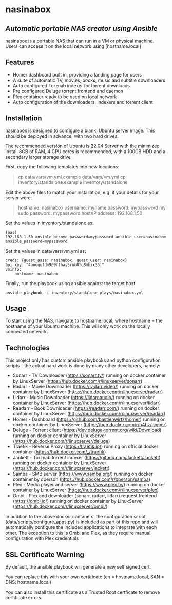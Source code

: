 # nasinabox
## _Automatic portable NAS creator using Ansible_



nasinabox is a portable NAS that can run in a VM or physical machine. Users can access it on the local network using [hostname.local]


## Features

- Homer dashboard built in, providing a landing page for users
- A suite of automatic TV, movies, books, music and subtitle downloaders
- Auto configured Torznab indexer for torrent downloads
- Pre configured Deluge torrent frontend and daemon
- Plex container ready to be used on local network
- Auto configuration of the downloaders, indexers and torrent client

## Installation

nasinabox is designed to configure a blank, Ubuntu server image. 
This should be deployed in advance, with two hard drives.


The recommended version of Ubuntu is 22.04 Server with the minimized install
8GB of RAM, 4 CPU cores is recommended, with a 100GB HDD and a secondary larger storage drive

First, copy the following templates into new locations:
> cp data/vars/vm.yml.example data/vars/vm.yml
> cp inventory/standalone.example inventory/standalone

Edit the above files to match your installation, e.g. if your details for your server were:
> hostname: nasinabox
> username: myname
> password: mypassword
> my sudo password: mypassword
> host/IP address: 192.168.1.50

Set the values in inventory/standalone as:
```
[nas]
192.168.1.50 ansible_become_password=mypassword ansible_user=nasinabox ansible_password=mypassword
```

Set the values in data/vars/vm.yml as:
```
creds: {guest_pass: nasinabox, guest_user: nasinabox}
api_key: "4nnuqufdm909hthay5rnu0fq8mbix36j"
vminfo:
    hostname: nasinabox
```

Finally, run the playbook using ansible against the target host
```
ansible-playbook -i inventory/standalone plays/nasinabox.yml
```

## Usage
To start using the NAS, navigate to hostname.local, where hostname = the hostname of your Ubuntu machine. 
This will only work on the locally connected network.

## Technologies
This project only has custom ansible playbooks and python configuration scripts - the actual hard work is done by many other developers, namely:
- Sonarr - TV Downloader (https://sonarr.tv/) running on docker container by LinuxServer (https://hub.docker.com/r/linuxserver/sonarr)
- Radarr - Movie Downloader (https://radarr.video/) running on docker container by LinuxServer (https://hub.docker.com/r/linuxserver/radarr)
- Lidarr - Music Downloader (https://lidarr.audio/) running on docker container by LinuxServer (https://hub.docker.com/r/linuxserver/lidarr)
- Readarr - Book Downloader (https://readarr.com/) running on docker container by LinuxServer (https://hub.docker.com/r/linuxserver/readarr)
- Homer - Dashboard (https://github.com/bastienwirtz/homer) running on docker container by LinuxServer (https://hub.docker.com/r/b4bz/homer)
- Deluge - Torrent client (https://dev.deluge-torrent.org/wiki/Download) running on docker container by LinuxServer (https://hub.docker.com/r/linuxserver/deluge)
- Traefik - Reverse Proxy (https://traefik.io/) running on official docker container (https://hub.docker.com/_/traefik)
- Jackett - Torznab torrent indexer (https://github.com/Jackett/Jackett) running on docker container by LinuxServer (https://hub.docker.com/r/linuxserver/jackett)
- Samba - SMB server (https://www.samba.org/) running on docker container by dperson (https://hub.docker.com/r/dperson/samba)
- Plex - Media player and server (https://www.plex.tv/) running on docker container by LinuxServer (https://hub.docker.com/r/linuxserver/plex)
- Ombi - Plex and downloader (sonarr, radarr, lidarr) request frontend (https://ombi.io/) running on docker container by LinuxServer (https://hub.docker.com/r/linuxserver/ombi/)

In addition to the above docker contaners, the configuration script (data/scripts/configure_apps.py) is included as part of this repo and will automatically configure the included applications to integrate with each other. 
The exception to this is Ombi and Plex, as they require manual configuration with Plex credentials

## SSL Certificate Warning
By default, the ansible playbook will generate a new self signed cert.

You can replace this with your own certificate (cn = hostname.local, SAN = DNS: hostname.local)

You can also install this certificate as a Trusted Root certficate to remove certificate errors.

